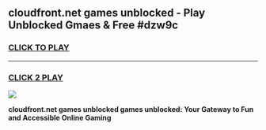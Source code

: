 
## cloudfront.net games unblocked - Play Unblocked Gmaes & Free #dzw9c
<h3>
<a href="https://premium.freeplayer.one?title=cloudfront.net_games_unblocked&ref=01M">CLICK TO PLAY</a></h3>
<hr>

<h3>
<a href="https://premium.freeplayer.one?title=cloudfront.net_games_unblocked&ref=01M">CLICK 2 PLAY</a>
  
</h3>

<a href="https://premium.freeplayer.one?title=cloudfront.net_games_unblocked&ref=01M"><img src="https://clearcache.store/games.png"></a>


**cloudfront.net games unblocked games unblocked: Your Gateway to Fun and Accessible Online Gaming**
